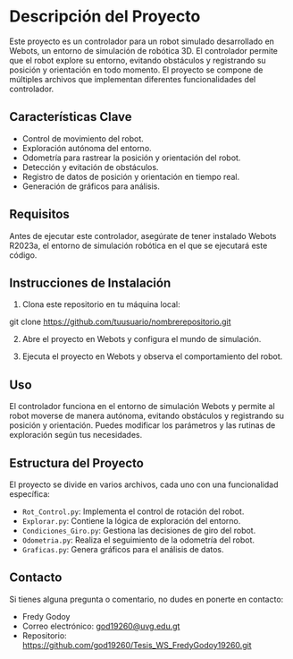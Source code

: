 # Descripción del Proyecto

Este proyecto es un controlador para un robot simulado desarrollado en Webots, un entorno de simulación de robótica 3D. El controlador permite que el robot explore su entorno, evitando obstáculos y registrando su posición y orientación en todo momento. El proyecto se compone de múltiples archivos que implementan diferentes funcionalidades del controlador.

## Características Clave

- Control de movimiento del robot.
- Exploración autónoma del entorno.
- Odometría para rastrear la posición y orientación del robot.
- Detección y evitación de obstáculos.
- Registro de datos de posición y orientación en tiempo real.
- Generación de gráficos para análisis.

## Requisitos

Antes de ejecutar este controlador, asegúrate de tener instalado Webots R2023a, el entorno de simulación robótica en el que se ejecutará este código.

## Instrucciones de Instalación

1. Clona este repositorio en tu máquina local:

git clone https://github.com/tuusuario/nombrerepositorio.git

2. Abre el proyecto en Webots y configura el mundo de simulación.

3. Ejecuta el proyecto en Webots y observa el comportamiento del robot.

## Uso

El controlador funciona en el entorno de simulación Webots y permite al robot moverse de manera autónoma, evitando obstáculos y registrando su posición y orientación. Puedes modificar los parámetros y las rutinas de exploración según tus necesidades.

## Estructura del Proyecto

El proyecto se divide en varios archivos, cada uno con una funcionalidad específica:

- `Rot_Control.py`: Implementa el control de rotación del robot.
- `Explorar.py`: Contiene la lógica de exploración del entorno.
- `Condiciones_Giro.py`: Gestiona las decisiones de giro del robot.
- `Odometria.py`: Realiza el seguimiento de la odometría del robot.
- `Graficas.py`: Genera gráficos para el análisis de datos.


## Contacto

Si tienes alguna pregunta o comentario, no dudes en ponerte en contacto:

- Fredy Godoy 
- Correo electrónico: god19260@uvg.edu.gt
- Repositorio: https://github.com/god19260/Tesis_WS_FredyGodoy19260.git

